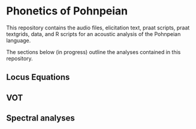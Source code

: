 # Phonetics of Pohnpeian

This repository contains the audio files, elicitation text, praat scripts, praat textgrids, data, and R scripts for an acoustic analysis of the Pohnpeian language.

The sections below (in progress) outline the analyses contained in this repository.

## Locus Equations


## VOT

## Spectral analyses




